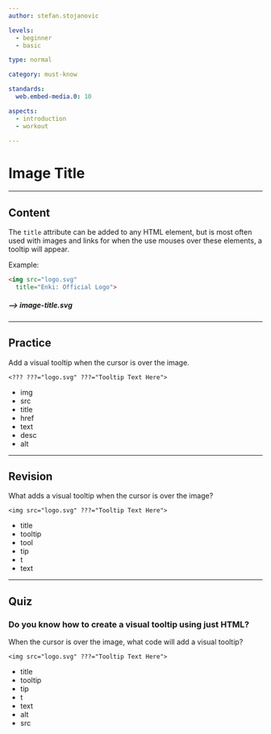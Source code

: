 ```yaml
---
author: stefan.stojanovic

levels:
  - beginner
  - basic

type: normal

category: must-know

standards:
  web.embed-media.0: 10

aspects:
  - introduction
  - workout

---
```

# Image Title

---
## Content

The `title` attribute can be added to any HTML element, but is most often used with images and links for when the use mouses over these elements, a tooltip will appear. 

Example:
```html
<img src="logo.svg"
  title="Enki: Official Logo">
```

##### --> image-title.svg

---
## Practice

Add a visual tooltip when the cursor is over the image.

`<??? ???="logo.svg" ???="Tooltip Text Here">`

* img
* src
* title
* href
* text
* desc
* alt

---
## Revision

What adds a visual tooltip when the cursor is over the image?

`<img src="logo.svg" ???="Tooltip Text Here">`

* title
* tooltip
* tool
* tip
* t
* text

---
## Quiz

### Do you know how to create a visual tooltip using just HTML?

When the cursor is over the image, what code will add a visual tooltip?

`<img src="logo.svg" ???="Tooltip Text Here">`

* title
* tooltip
* tip
* t
* text
* alt
* src
